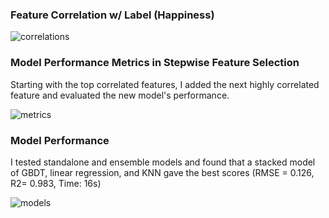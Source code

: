 ### Feature Correlation w/ Label (Happiness)
![correlations](https://github.com/user-attachments/assets/094b7cc4-992b-4580-b710-59682371276e)

### Model Performance Metrics in Stepwise Feature Selection
Starting with the top correlated features, I added the next highly correlated feature and evaluated the new model's performance.

![metrics](https://github.com/user-attachments/assets/1f11cdea-0190-43fb-91ca-126a8c6c1f63)

### Model Performance
I tested standalone and ensemble models and found that a stacked model of GBDT, linear regression, and KNN gave the best scores (RMSE = 0.126, R2= 0.983, Time: 16s)

![models](https://github.com/user-attachments/assets/62a3df5d-ba2a-4fd8-a7e3-20dc74e63547)
